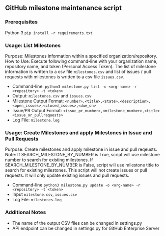## GitHub milestone maintenance script

### Prerequisites
Python 3
`pip install -r requirements.txt`

### Usage: List Milestones
Purpose: Milestones information within a specified organization/repository.<br/>
How to Use: Execute following command-line with your organization name, repository name, and token (Personal Access Token). The list of milestone information is written to a csv file `milestones.csv` and list of issues / pull requests with milestones is written to a csv file `issues.csv`. 

- Command-line: 
`python3 milestone.py list -o <org-name> -r <repository> -t <token>`
- Output: 
`milestones.csv` and `issues.csv`
- Milestone Output Format: `<number>,<title>,<state>,<description>,<open_issues>,<closed_issues>,<due_on>`
- Issue/PR Output Format: `<issue_pr_number>,<milestone_number>,<title><issue_or_pullrequests>`
- Log File: 
`milestone.log`

### Usage: Create Milestones and apply Milestones in Issue and Pull Requests
Purpose: Create milestones and apply milestone in issue and pull reqeusts.<br/>
Note: If SEARCH_MILESTONE_BY_NUMBER is True, script will use milestone number to search for existing milestones. If SEARCH_MILESTONE_BY_NUMBER is False, script will use milestone title to search for existing milestones. This script will not create issues or pull requests. It will only update existing issues and pull requests.

- Command-line
`python3 milestone.py update -o <org-name> -r <repository> -t <token>`
- Input
`milestone.csv`, `issues.csv`
- Log File: 
`milestones.log`


### Additional Notes
- The name of the output CSV files can be changed in settings.py
- API endpoint can be changed in settings.py for GitHub Enterprise Server
